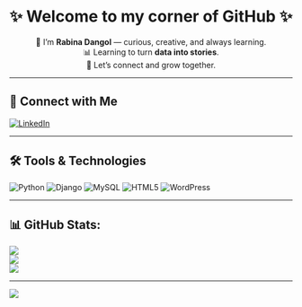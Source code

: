 <h1 align="center">✨ Welcome to my corner of GitHub ✨</h1>

<p align="center">
🌼 I’m <b>Rabina Dangol</b> — curious, creative, and always learning.<br>
📊 Learning to turn <b>data into stories</b>.<br>
💬 Let’s connect and grow together.
</p>

---

## 🔗 Connect with Me
[![LinkedIn](https://img.shields.io/badge/LinkedIn-0077B5?style=for-the-badge&logo=linkedin&logoColor=white)](https://www.linkedin.com/in/rabina-dangol-71379a381)

---

## 🛠 Tools & Technologies

![Python](https://img.shields.io/badge/Python-3776AB?style=for-the-badge&logo=python&logoColor=white)
![Django](https://img.shields.io/badge/Django-092E20?style=for-the-badge&logo=django&logoColor=white)
![MySQL](https://img.shields.io/badge/MySQL-4479A1?style=for-the-badge&logo=mysql&logoColor=white)
![HTML5](https://img.shields.io/badge/HTML5-E34F26?style=for-the-badge&logo=html5&logoColor=white)
![WordPress](https://img.shields.io/badge/WordPress-21759B?style=for-the-badge&logo=wordpress&logoColor=white)

---

## 📊 GitHub Stats:
![](https://github-readme-stats.vercel.app/api?username=seulslesbraves&theme=dark&hide_border=false&include_all_commits=false&count_private=false)<br/>
![](https://nirzak-streak-stats.vercel.app/?user=seulslesbraves&theme=dark&hide_border=false)<br/>
![](https://github-readme-stats.vercel.app/api/top-langs/?username=seulslesbraves&theme=dark&hide_border=false&include_all_commits=false&count_private=false&layout=compact)

---
[![](https://visitcount.itsvg.in/api?id=seulslesbraves&icon=0&color=0)](https://visitcount.itsvg.in)

<!-- Proudly created with GPRM ( https://gprm.itsvg.in ) -->

